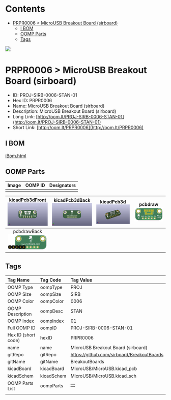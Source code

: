 



Contents
========

* [PRPR0006 > MicroUSB Breakout Board (sirboard)](#prpr0006--microusb-breakout-board-sirboard)
	* [I BOM](#i-bom)
	* [OOMP Parts](#oomp-parts)
	* [Tags](#tags)
  
![][im]
# PRPR0006 > MicroUSB Breakout Board (sirboard)

- ID: PROJ-SIRB-0006-STAN-01
- Hex ID: PRPR0006
- Name: MicroUSB Breakout Board (sirboard)
- Description: MicroUSB Breakout Board (sirboard)
- Long Link: [http://oom.lt/PROJ-SIRB-0006-STAN-01](http://oom.lt/PROJ-SIRB-0006-STAN-01)
- Short Link: [http://oom.lt/PRPR0006](http://oom.lt/PRPR0006)

## I BOM
  
[iBom.html](https://htmlpreview.github.io/?https://github.com/oomlout/oomlout_OOMP_projects_V2/blob/main/PROJ/SIRB/0006/STAN/01/ibom.html)
## OOMP Parts
  

|Image|OOMP ID|Designators|
| :--- | :--- | :--- |
||||
  

|kicadPcb3dFront<br>[![](https://raw.githubusercontent.com/oomlout/oomlout_OOMP_projects_V2/main/PROJ/SIRB/0006/STAN/01/kicadPcb3dFront_140.png)](https://github.com/oomlout/oomlout_OOMP_projects_V2/tree/main/PROJ/SIRB/0006/STAN/01/kicadPcb3dFront.png)|kicadPcb3dBack<br>[![](https://raw.githubusercontent.com/oomlout/oomlout_OOMP_projects_V2/main/PROJ/SIRB/0006/STAN/01/kicadPcb3dBack_140.png)](https://github.com/oomlout/oomlout_OOMP_projects_V2/tree/main/PROJ/SIRB/0006/STAN/01/kicadPcb3dBack.png)|kicadPcb3d<br>[![](https://raw.githubusercontent.com/oomlout/oomlout_OOMP_projects_V2/main/PROJ/SIRB/0006/STAN/01/kicadPcb3d_140.png)](https://github.com/oomlout/oomlout_OOMP_projects_V2/tree/main/PROJ/SIRB/0006/STAN/01/kicadPcb3d.png)|pcbdraw<br>[![](https://raw.githubusercontent.com/oomlout/oomlout_OOMP_projects_V2/main/PROJ/SIRB/0006/STAN/01/pcbdraw_140.png)](https://github.com/oomlout/oomlout_OOMP_projects_V2/tree/main/PROJ/SIRB/0006/STAN/01/pcbdraw.svg)|
| :---: | :---: | :---: | :---: |
|pcbdrawBack<br>[![](https://raw.githubusercontent.com/oomlout/oomlout_OOMP_projects_V2/main/PROJ/SIRB/0006/STAN/01/pcbdrawBack_140.png)](https://github.com/oomlout/oomlout_OOMP_projects_V2/tree/main/PROJ/SIRB/0006/STAN/01/pcbdrawBack.svg)||||

## Tags
  

|Tag Name|Tag Code|Tag Value|
| :--- | :--- | :--- |
|OOMP Type|oompType|PROJ|
|OOMP Size|oompSize|SIRB|
|OOMP Color|oompColor|0006|
|OOMP Description|oompDesc|STAN|
|OOMP Index|oompIndex|01|
|Full OOMP ID|oompID|PROJ-SIRB-0006-STAN-01|
|Hex ID (short code)|hexID|PRPR0006|
|name|name|MicroUSB Breakout Board (sirboard)|
|gitRepo|gitRepo|https://github.com/sirboard/BreakoutBoards|
|gitName|gitName|BreakoutBoards|
|kicadBoard|kicadBoard|MicroUSB/MicroUSB.kicad_pcb|
|kicadSchem|kicadSchem|MicroUSB/MicroUSB.kicad_sch|
|OOMP Parts List|oompParts|<table><tr><td></td></tr></table>|
||||



[im]: kicadPcb3d_450.png
